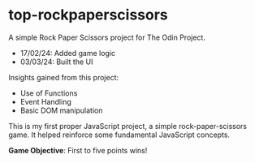 # top-rockpaperscissors
A simple Rock Paper Scissors project for The Odin Project.

- 17/02/24: Added game logic
- 03/03/24: Built the UI

Insights gained from this project:

- Use of Functions
- Event Handling
- Basic DOM manipulation

This is my first proper JavaScript project, a simple rock-paper-scissors game. It helped reinforce some fundamental JavaScript concepts.

**Game Objective**: First to five points wins!
